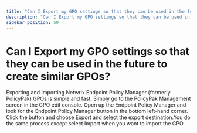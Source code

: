 ```yaml
---
title: "Can I Export my GPO settings so that they can be used in the future to create similar GPOs?"
description: "Can I Export my GPO settings so that they can be used in the future to create similar GPOs?"
sidebar_position: 50
---
```


# Can I Export my GPO settings so that they can be used in the future to create similar GPOs?

Exporting and Importing Netwrix Endpoint Policy Manager (formerly PolicyPak) GPOs is simple and
fast. Simply go to the PolicyPak Management screen in the GPO edit console. Open up the Endpoint
Policy Manager and look for the Endpoint Policy Manager button in the bottom left-hand corner. Click
the button and choose Export and select the export destination.You do the same process except select
Import when you want to import the GPO.
